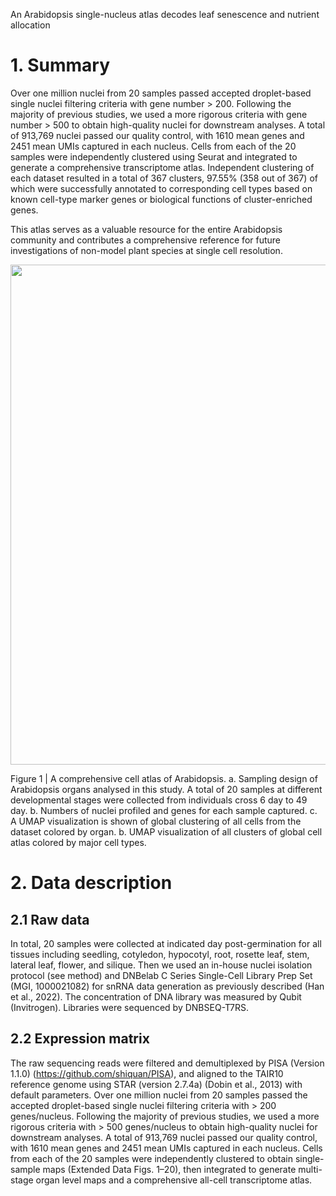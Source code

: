 
An Arabidopsis single-nucleus atlas decodes leaf senescence and nutrient allocation

# 1. Summary

Over one million nuclei from 20 samples passed accepted droplet-based single nuclei filtering criteria with gene number > 200. Following the majority of previous studies, we used a more rigorous criteria with gene number > 500 to obtain high-quality nuclei for downstream analyses. A total of 913,769 nuclei passed our quality control, with 1610 mean genes and 2451 mean UMIs captured in each nucleus. Cells from each of the 20 samples were independently clustered using Seurat and integrated to generate a comprehensive transcriptome atlas. Independent clustering of each dataset resulted in a total of 367 clusters, 97.55% (358 out of 367) of which were successfully annotated to corresponding cell types based on known cell-type marker genes or biological functions of cluster-enriched genes.

This atlas serves as a valuable resource for the entire Arabidopsis community and contributes a comprehensive reference for future investigations of non-model plant species at single cell resolution.
<td><center><img src="https://southpublic-database.obs.cn-south-1.myhuaweicloud.com/Arabidopsis/figure/Fig1-0828-01.png" width="800" high="10400"/></center></td>

Figure 1 | A comprehensive cell atlas of Arabidopsis.
a. Sampling design of Arabidopsis organs analysed in this study. A total of 20 samples at different developmental stages were collected from individuals cross 6 day to 49 day. 
b. Numbers of nuclei profiled and genes for each sample captured. 
c. A UMAP visualization is shown of global clustering of all cells from the dataset colored by organ. 
b.  UMAP visualization of all clusters of global cell atlas colored by major cell types.

# 2. Data description
## 2.1 Raw data
In total, 20 samples were collected at indicated day post-germination for all tissues including seedling, cotyledon, hypocotyl, root, rosette leaf, stem, lateral leaf, flower, and silique. Then we used an in-house nuclei isolation protocol (see method) and DNBelab C Series Single-Cell Library Prep Set (MGI, 1000021082) for snRNA data generation as previously described (Han et al., 2022). The concentration of DNA library was measured by Qubit (Invitrogen). Libraries were sequenced by DNBSEQ-T7RS.
## 2.2 Expression matrix
 The raw sequencing reads were filtered and demultiplexed by PISA (Version 1.1.0) (https://github.com/shiquan/PISA), and aligned to the TAIR10 reference genome using STAR (version 2.7.4a) (Dobin et al., 2013) with default parameters. Over one million nuclei from 20 samples passed the accepted droplet-based single nuclei filtering criteria with > 200 genes/nucleus. Following the majority of previous studies, we used a more rigorous criteria with > 500 genes/nucleus to obtain high-quality nuclei for downstream analyses. A total of 913,769 nuclei passed our quality control, with 1610 mean genes and 2451 mean UMIs captured in each nucleus. Cells from each of the 20 samples were independently clustered to obtain single-sample maps (Extended Data Figs. 1–20), then integrated to generate multi-stage organ level maps and a comprehensive all-cell transcriptome atlas.
